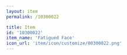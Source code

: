 ```yaml
---
layout: item
permalink: /10300022

title: Item
id: '10300022'
item_name: 'Fatigued Face'
icon_url: 'item/icon/customize/00300022.png'
---
```

